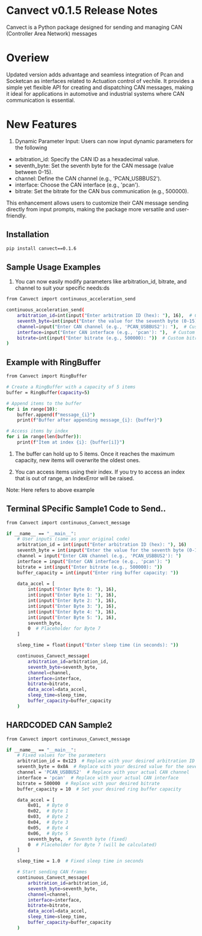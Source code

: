 # Canvect v0.1.5 Release Notes
Canvect is a Python package designed for sending and managing CAN (Controller Area Network) messages
# Overiew
Updated version adds advantage and seamless integration of Pcan and Socketcan as interfaces  related to Actuation control of vechile. It provides a simple yet flexible API for creating and dispatching CAN messages, making it ideal for applications in automotive and industrial systems where CAN communication is essential.

# New Features
1. Dynamic Parameter Input: Users can now input dynamic parameters for the following

- arbitration_id: Specify the CAN ID as a hexadecimal value.
- seventh_byte: Set the seventh byte for the CAN message (value between 0-15).
- channel: Define the CAN channel (e.g., 'PCAN_USBBUS2').
- interface: Choose the CAN interface (e.g., 'pcan').
- bitrate: Set the bitrate for the CAN bus communication (e.g., 500000).

This enhancement allows users to customize their CAN message sending directly from input prompts, making the package more versatile and user-friendly.

## Installation

```bash
pip install canvect==0.1.6

```

## Sample Usage Examples

1. You can now easily modify parameters like arbitration_id, bitrate, and channel to suit your specific needs:ds

```bash 
from Canvect import continuous_acceleration_send

continuous_acceleration_send(
    arbitration_id=int(input("Enter arbitration ID (hex): "), 16),  # Custom CAN ID
    seventh_byte=int(input("Enter the value for the seventh byte (0-15): ")),  # Seventh byte
    channel=input("Enter CAN channel (e.g., 'PCAN_USBBUS2'): "),  # Custom CAN channel
    interface=input("Enter CAN interface (e.g., 'pcan'): "),  # Custom interface
    bitrate=int(input("Enter bitrate (e.g., 500000): "))  # Custom bitrate
)

```


## Example with RingBuffer

```bash 
from Canvect import RingBuffer

# Create a RingBuffer with a capacity of 5 items
buffer = RingBuffer(capacity=5)

# Append items to the buffer
for i in range(10):
    buffer.append(f"message_{i}")
    print(f"Buffer after appending message_{i}: {buffer}")

# Access items by index
for i in range(len(buffer)):
    print(f"Item at index {i}: {buffer[i]}")


```
1. The buffer can hold up to 5 items. Once it reaches the maximum capacity, new items will overwrite the oldest ones.

2. You can access items using their index. If you try to access an index that is out of range, an IndexError will be raised.

Note: Here refers to above example


## Terminal SPecific Sample1 Code to Send..
```bash 
from Canvect import continuous_Canvect_message

if __name__ == "__main__":
    # User inputs (same as your original code)
    arbitration_id = int(input("Enter arbitration ID (hex): "), 16)
    seventh_byte = int(input("Enter the value for the seventh byte (0-15): "), 16)
    channel = input("Enter CAN channel (e.g., 'PCAN_USBBUS2'): ")
    interface = input("Enter CAN interface (e.g., 'pcan'): ")
    bitrate = int(input("Enter bitrate (e.g., 500000): "))
    buffer_capacity = int(input("Enter ring buffer capacity: "))
    
    data_accel = [
        int(input("Enter Byte 0: "), 16),
        int(input("Enter Byte 1: "), 16),
        int(input("Enter Byte 2: "), 16),
        int(input("Enter Byte 3: "), 16),
        int(input("Enter Byte 4: "), 16),
        int(input("Enter Byte 5: "), 16),
        seventh_byte,
        0  # Placeholder for Byte 7
    ]

    sleep_time = float(input("Enter sleep time (in seconds): "))

    continuous_Canvect_message(
        arbitration_id=arbitration_id,
        seventh_byte=seventh_byte,
        channel=channel,
        interface=interface,
        bitrate=bitrate,
        data_accel=data_accel,
        sleep_time=sleep_time,
        buffer_capacity=buffer_capacity
    )

```

## HARDCODED CAN Sample2
```bash
from Canvect import continuous_Canvect_message

if __name__ == "__main__":
    # Fixed values for the parameters
    arbitration_id = 0x123  # Replace with your desired arbitration ID
    seventh_byte = 0x0A  # Replace with your desired value for the seventh byte
    channel = 'PCAN_USBBUS2'  # Replace with your actual CAN channel
    interface = 'pcan'  # Replace with your actual CAN interface
    bitrate = 500000  # Replace with your desired bitrate
    buffer_capacity = 10  # Set your desired ring buffer capacity

    data_accel = [
        0x01,  # Byte 0
        0x02,  # Byte 1
        0x03,  # Byte 2
        0x04,  # Byte 3
        0x05,  # Byte 4
        0x06,  # Byte 5
        seventh_byte,  # Seventh byte (fixed)
        0  # Placeholder for Byte 7 (will be calculated)
    ]

    sleep_time = 1.0  # Fixed sleep time in seconds

    # Start sending CAN frames
    continuous_Canvect_message(
        arbitration_id=arbitration_id,
        seventh_byte=seventh_byte,
        channel=channel,
        interface=interface,
        bitrate=bitrate,
        data_accel=data_accel,
        sleep_time=sleep_time,
        buffer_capacity=buffer_capacity
    )


```
